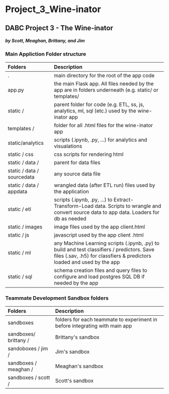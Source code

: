 # Project_3_Wine-inator
## DABC Project 3 - The Wine-inator
##### by Scott, Meaghan, Brittany, and Jim

### Main Appliction Folder structure
|Folders | Description |
|:-----|:-----|
| . | main directory for the root of the app code |
| app.py | the main Flask app.  All files needed by the app are in folders underneath (e.g. static/ or templates/  |
| static / | parent folder for code (e.g. ETL, ss, js, analytics, ml, sql (etc.) used by the wine-inator app |
| templates / |  folder for all .html files for the wine-inator app |
| static/analytics |  scripts (.ipynb, .py, ...) for analytics and visualations	|
| static / css	|  css scripts for rendering html	|
| static / data	/| parent for data files |
| static / data / sourcedata | any source data file |
| static / data / appdata | wrangled data (after ETL run) files used by the application
| static / etl	| scripts (.ipynb, .py, ...) to Extract-Transform-Load data. Scripts to wrangle and convert source data to app data.  Loaders for db as needed |
| static / images	| image files used by the app client.html |
| static / js	| javascript used by the app client .html
| static / ml	| any Machine Learning scripts (.ipynb, .py) to build and test classifiers / predictors.  Save files (.sav, .h5) for classfiers & predictors loaded and used by the app
| static / sql | schema creation files and query files to configure and load postgres SQL DB if needed by the app

### Teammate Development Sandbox folders
|Folders | Description |
|:-----|:-----|
|sandboxes | folders for each teammate to experiment in before integrating with main app |
| sandboxes/ brittany / | Brittany's sandbox |
| sandoboxes / jim  /| Jim's sandbox |
| sandboxes / meaghan /| Meaghan's sandbox |
| sandboxes / scott /| Scott's sandbox |
